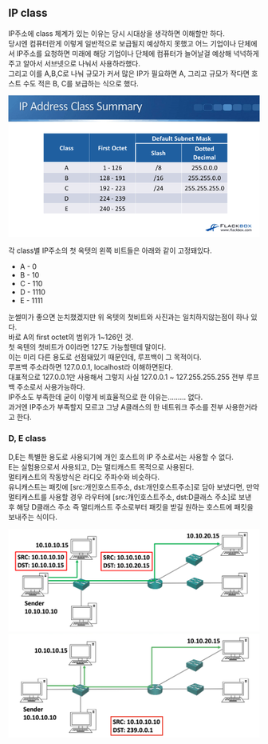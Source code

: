 ## IP class
IP주소에 class 체계가 있는 이유는 당시 시대상을 생각하면 이해할만 하다.  
당시엔 컴퓨터란게 이렇게 일반적으로 보급될지 예상하지 못했고 어느 기업이나 단체에서 IP주소를 요청하면 미래에 해당 기업이나 단체에 컴퓨터가 늘어날걸 예상해 넉넉하게 주고 알아서 서브넷으로 나눠서 사용하라했다.  
그리고 이를 A,B,C로 나눠 규모가 커서 많은 IP가 필요하면 A, 그리고 규모가 작다면 호스트 수도 적은 B, C를 보급하는 식으로 했다.  

![](IP_class.png)

각 class별 IP주소의 첫 옥텟의 왼쪽 비트들은 아래와 같이 고정돼있다.  
- A - 0
- B - 10
- C - 110
- D - 1110
- E - 1111

눈썰미가 좋으면 눈치챘겠지만 위 옥텟의 첫비트와 사진과는 일치하지않는점이 하나 있다.  
바로 A의 first octet의 범위가 1~126인 것.  
첫 옥텐의 첫비트가 0이라면 127도 가능할텐데 말이다.  
이는 미리 다른 용도로 선점돼있기 때문인데, 루프백이 그 목적이다.  
루프백 주소라하면 127.0.0.1, localhost라 이해하면된다.  
대표적으로 127.0.0.1만 사용해서 그렇지 사실 127.0.0.1 ~ 127.255.255.255 전부 루프백 주소로서 사용가능하다.  
IP주소도 부족한데 굳이 이렇게 비효율적으로 한 이유는......... 없다.  
과거엔 IP주소가 부족할지 모르고 그냥 A클래스의 한 네트워크 주소를 전부 사용한거라고 한다.


### D, E class
D,E는 특별한 용도로 사용되기에 개인 호스트의 IP 주소로서는 사용할 수 없다.  
E는 실험용으로서 사용되고, D는 멀티캐스트 목적으로 사용된다.  
멀티캐스트의 작동방식은 라디오 주파수와 비슷하다.  
유니캐스트는 패킷에 [src:개인호스트주소, dst:개인호스트주소]로 담아 보냈다면, 만약 멀티캐스트를 사용할 경우 라우터에 [src:개인호스트주소, dst:D클래스 주소]로 보낸 후 해당 D클래스 주소 즉 멀티캐스트 주소로부터 패킷을 받길 원하는 호스트에 패킷을 보내주는 식이다.

![](unicast.png)
![](multicast.png)
